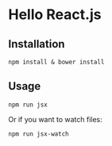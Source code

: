 # Hello React.js

## Installation

```
npm install & bower install
```

## Usage

```
npm run jsx
```

Or if you want to watch files:

```
npm run jsx-watch
```

